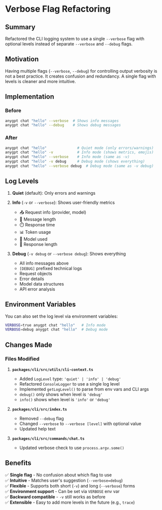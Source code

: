 # Verbose Flag Refactoring

## Summary

Refactored the CLI logging system to use a single `--verbose` flag with optional levels instead of separate `--verbose` and `--debug` flags.

## Motivation

Having multiple flags (`--verbose`, `--debug`) for controlling output verbosity is not a best practice. It creates confusion and redundancy. A single flag with levels is cleaner and more intuitive.

## Implementation

### Before

```bash
anygpt chat "hello" --verbose  # Shows info messages
anygpt chat "hello" --debug    # Shows debug messages
```

### After

```bash
anygpt chat "hello"              # Quiet mode (only errors/warnings)
anygpt chat "hello" -v           # Info mode (shows metrics, emojis)
anygpt chat "hello" --verbose    # Info mode (same as -v)
anygpt chat "hello" -v debug     # Debug mode (shows everything)
anygpt chat "hello" --verbose debug  # Debug mode (same as -v debug)
```

## Log Levels

1. **Quiet** (default): Only errors and warnings
2. **Info** (`-v` or `--verbose`): Shows user-friendly metrics

   - 📤 Request info (provider, model)
   - 💬 Message length
   - ⏱️ Response time
   - 📊 Token usage
   - 🤖 Model used
   - 📝 Response length

3. **Debug** (`-v debug` or `--verbose debug`): Shows everything
   - All info messages above
   - `[DEBUG]` prefixed technical logs
   - Request objects
   - Error details
   - Model data structures
   - API error analysis

## Environment Variables

You can also set the log level via environment variables:

```bash
VERBOSE=true anygpt chat "hello"   # Info mode
VERBOSE=debug anygpt chat "hello"  # Debug mode
```

## Changes Made

### Files Modified

1. **`packages/cli/src/utils/cli-context.ts`**

   - Added `LogLevel` type: `'quiet' | 'info' | 'debug'`
   - Refactored `ConsoleLogger` to use a single log level
   - Implemented `getLogLevel()` to parse from env vars and CLI args
   - `debug()` only shows when level is `'debug'`
   - `info()` shows when level is `'info'` or `'debug'`

2. **`packages/cli/src/index.ts`**

   - Removed `--debug` flag
   - Changed `--verbose` to `--verbose [level]` with optional value
   - Updated help text

3. **`packages/cli/src/commands/chat.ts`**
   - Updated verbose check to use `process.argv.some()`

## Benefits

✅ **Single flag** - No confusion about which flag to use  
✅ **Intuitive** - Matches user's suggestion (`--verbose=debug`)  
✅ **Flexible** - Supports both short (`-v`) and long (`--verbose`) forms  
✅ **Environment support** - Can be set via `VERBOSE` env var  
✅ **Backward compatible** - `-v` still works as before  
✅ **Extensible** - Easy to add more levels in the future (e.g., `trace`)
